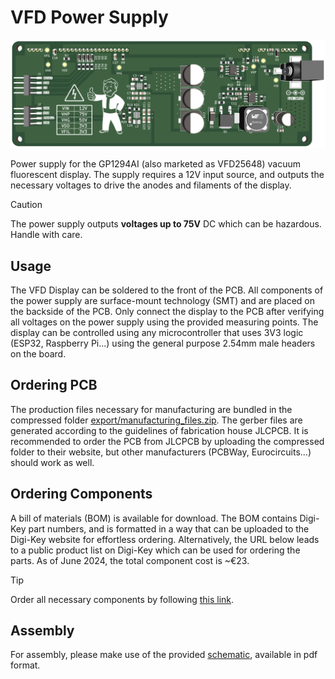 # VFD Power Supply
![Render Bottom](img/render_bottom.png)

Power supply for the GP1294AI (also marketed as VFD25648) vacuum fluorescent display. The supply requires a 12V input source, and outputs the necessary voltages to drive the anodes and filaments of the display. 

> [!CAUTION]
> The power supply outputs **voltages up to 75V** DC which can be hazardous. Handle with care.

## Usage
The VFD Display can be soldered to the front of the PCB. All components of the power supply are surface-mount technology (SMT) and are placed on the backside of the PCB. Only connect the display to the PCB after verifying all voltages on the power supply using the provided measuring points. The display can be controlled using any microcontroller that uses 3V3 logic (ESP32, Raspberry Pi...) using the general purpose 2.54mm male headers on the board.

## Ordering PCB
The production files necessary for manufacturing are bundled in the compressed folder [export/manufacturing_files.zip](export/manufacturing_files.zip). The gerber files are generated according to the guidelines of fabrication house JLCPCB. It is recommended to order the PCB from JLCPCB by uploading the compressed folder to their website, but other manufacturers (PCBWay, Eurocircuits...) should work as well.

## Ordering Components
A bill of materials (BOM) is available for download. The BOM contains Digi-Key part numbers, and is formatted in a way that can be uploaded to the Digi-Key website for effortless ordering.
Alternatively, the URL below leads to a public product list on Digi-Key which can be used for ordering the parts. As of June 2024, the total component cost is ~€23.

> [!TIP]
> Order all necessary components by following [this link](https://www.digikey.be/nl/mylists/list/VK1I6PIG8G). 

## Assembly
For assembly, please make use of the provided [schematic](schematic.pdf), available in pdf format.
